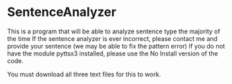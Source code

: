 # SentenceAnalyzer
This is a program that will be able to analyze sentence type the majority of the time
If the sentence analyzer is ever incorrect, please contact me and provide your sentence (we may be able to fix the pattern error)
If you do not have the module pyttsx3 installed, please use the No Install version of the code.

You must download all three text files for this to work.
